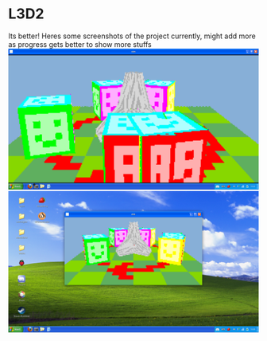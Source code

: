 # L3D2
Its better! Heres some screenshots of the project currently, might add more as progress gets better to show more stuffs
![](https://github.com/l226n/L3D2/blob/main/Screenshots/bigresolutionbigfatwindowscreenshot.png?raw=true)
![](https://github.com/l226n/L3D2/blob/main/Screenshots/tinywindowbutbigresolutionfun.png?raw=true)
